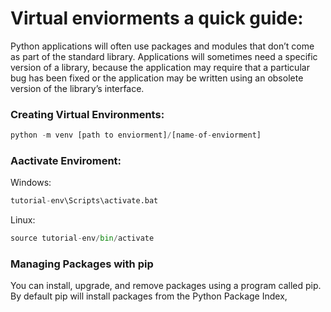 # Virtual enviorments a quick guide:

Python applications will often use packages and modules that don’t come as part of the standard library. Applications will sometimes need a specific version of a library, because the application may require that a particular bug has been fixed or the application may be written using an obsolete version of the library’s interface.

### Creating Virtual Environments:
``` python
python -m venv [path to enviorment]/[name-of-enviorment]
````
### Aactivate Enviroment:

Windows:
``` python
tutorial-env\Scripts\activate.bat
````
Linux:
``` python
source tutorial-env/bin/activate
```

###  Managing Packages with pip
You can install, upgrade, and remove packages using a program called pip. By default pip will install packages from the Python Package Index,
